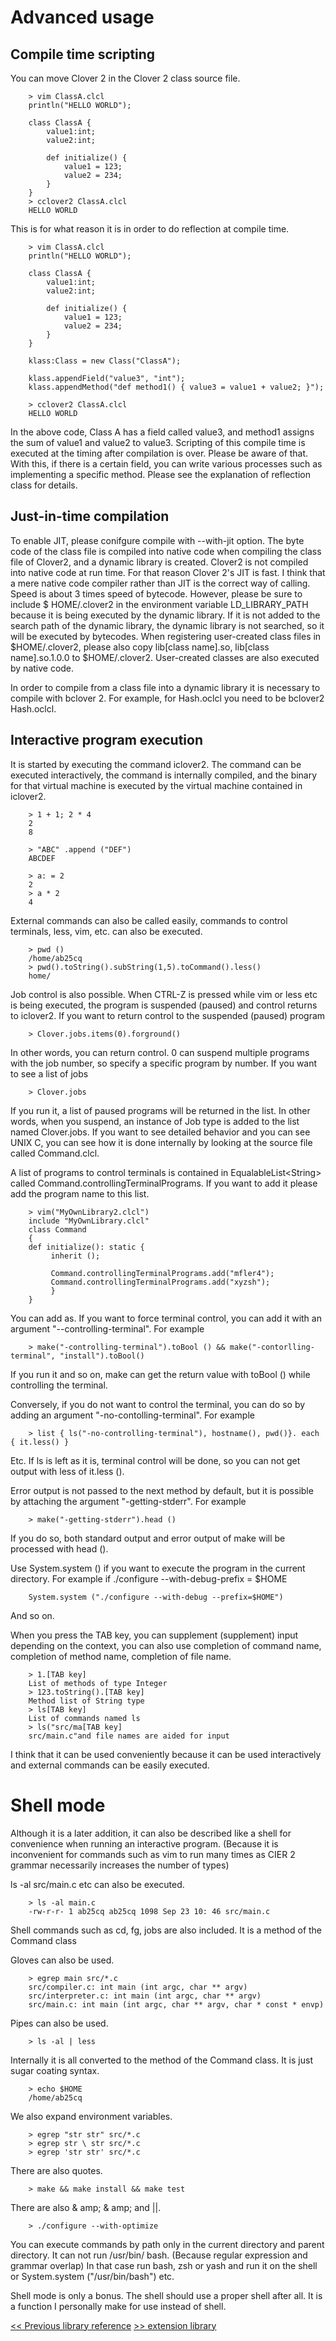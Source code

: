 # Advanced usage

## Compile time scripting

You can move Clover 2 in the Clover 2 class source file.
```
    > vim ClassA.clcl
    println("HELLO WORLD");

    class ClassA {
        value1:int;
        value2:int;

        def initialize() {
            value1 = 123;
            value2 = 234;
        }
    }
    > cclover2 ClassA.clcl
    HELLO WORLD
```

This is for what reason it is in order to do reflection at compile time.
```
    > vim ClassA.clcl
    println("HELLO WORLD");

    class ClassA {
        value1:int;
        value2:int;

        def initialize() {
            value1 = 123;
            value2 = 234;
        }
    }

    klass:Class = new Class("ClassA");

    klass.appendField("value3", "int");
    klass.appendMethod("def method1() { value3 = value1 + value2; }");

    > cclover2 ClassA.clcl
    HELLO WORLD
```

In the above code, Class A has a field called value3, and method1 assigns the sum of value1 and value2 to value3.
Scripting of this compile time is executed at the timing after compilation is over. Please be aware of that. With this, if there is a certain field, you can write various processes such as implementing a specific method. Please see the explanation of reflection class for details.

## Just-in-time compilation

To enable JIT, please conifgure compile with --with-jit option. The byte code of the class file is compiled into native code when compiling the class file of Clover2, and a dynamic library is created. Clover2 is not compiled into native code at run time. For that reason Clover 2's JIT is fast. I think that a mere native code compiler rather than JIT is the correct way of calling. Speed ​​is about 3 times speed of bytecode. However, please be sure to include $ HOME/.clover2 in the environment variable LD_LIBRARY_PATH because it is being executed by the dynamic library. If it is not added to the search path of the dynamic library, the dynamic library is not searched, so it will be executed by bytecodes. When registering user-created class files in $HOME/.clover2, please also copy lib[class name].so, lib[class name].so.1.0.0 to $HOME/.clover2. User-created classes are also executed by native code.

In order to compile from a class file into a dynamic library it is necessary to compile with bclover 2. For example, for Hash.oclcl you need to be bclover2 Hash.oclcl.

## Interactive program execution

It is started by executing the command iclover2. The command can be executed interactively, the command is internally compiled, and the binary for that virtual machine is executed by the virtual machine contained in iclover2.
```
    > 1 + 1; 2 * 4
    2
    8

    > "ABC" .append ("DEF")
    ABCDEF

    > a: = 2
    2
    > a * 2
    4
```
External commands can also be called easily, commands to control terminals, less, vim, etc. can also be executed.
```
    > pwd ()
    /home/ab25cq
    > pwd().toString().subString(1,5).toCommand().less()
    home/
```
Job control is also possible. When CTRL-Z is pressed while vim or less etc is being executed, the program is suspended (paused) and control returns to iclover2.
If you want to return control to the suspended (paused) program
```
    > Clover.jobs.items(0).forground()
```
In other words, you can return control. 0 can suspend multiple programs with the job number, so specify a specific program by number.
If you want to see a list of jobs
```
    > Clover.jobs
```
If you run it, a list of paused programs will be returned in the list.
In other words, when you suspend, an instance of Job type is added to the list named Clover.jobs.
If you want to see detailed behavior and you can see UNIX C, you can see how it is done internally by looking at the source file called Command.clcl.

A list of programs to control terminals is contained in EqualableList&lt;String&gt; called Command.controllingTerminalPrograms. If you want to add it please add the program name to this list.
```
    > vim("MyOwnLibrary2.clcl")
    include "MyOwnLibrary.clcl"
    class Command
    {
    def initialize(): static {
         inherit ();

         Command.controllingTerminalPrograms.add("mfler4");
         Command.controllingTerminalPrograms.add("xyzsh");
         }
    }
```
You can add as. If you want to force terminal control, you can add it with an argument "--controlling-terminal". For example
```
    > make("-controlling-terminal").toBool () && make("-contorlling-terminal", "install").toBool()
```
If you run it and so on, make can get the return value with toBool () while controlling the terminal.

Conversely, if you do not want to control the terminal, you can do so by adding an argument "-no-contolling-terminal". For example
```
    > list { ls("-no-controlling-terminal"), hostname(), pwd()}. each { it.less() }
```
Etc. If ls is left as it is, terminal control will be done, so you can not get output with less of it.less ().

Error output is not passed to the next method by default, but it is possible by attaching the argument "-getting-stderr". For example
```
    > make("-getting-stderr").head ()
```
If you do so, both standard output and error output of make will be processed with head ().

Use System.system () if you want to execute the program in the current directory. For example if ./configure --with-debug-prefix = $HOME
```
    System.system ("./configure --with-debug --prefix=$HOME")
```
And so on.

When you press the TAB key, you can supplement (supplement) input depending on the context, you can also use completion of command name, completion of method name, completion of file name.
```
    > 1.[TAB key]
    List of methods of type Integer
    > 123.toString().[TAB key]
    Method list of String type
    > ls[TAB key]
    List of commands named ls
    > ls("src/ma[TAB key]
    src/main.c"and file names are aided for input
```
I think that it can be used conveniently because it can be used interactively and external commands can be easily executed.

# Shell mode

Although it is a later addition, it can also be described like a shell for convenience when running an interactive program.
(Because it is inconvenient for commands such as vim to run many times as CIER 2 grammar necessarily increases the number of types)

ls -al src/main.c etc can also be executed.
```
    > ls -al main.c
    -rw-r-r- 1 ab25cq ab25cq 1098 Sep 23 10: 46 src/main.c
```
Shell commands such as cd, fg, jobs are also included. It is a method of the Command class

Gloves can also be used.
```
    > egrep main src/*.c
    src/compiler.c: int main (int argc, char ** argv)
    src/interpreter.c: int main (int argc, char ** argv)
    src/main.c: int main (int argc, char ** argv, char * const * envp)
```
Pipes can also be used.
```
    > ls -al | less
```
Internally it is all converted to the method of the Command class. It is just sugar coating syntax.
```
    > echo $HOME
    /home/ab25cq
```
We also expand environment variables.
```
    > egrep "str str" src/*.c
    > egrep str \ str src/*.c
    > egrep 'str str' src/*.c
```
There are also quotes.
```
    > make && make install && make test
```
There are also & amp; & amp; and ||.
```
    > ./configure --with-optimize
```
You can execute commands by path only in the current directory and parent directory. It can not run /usr/bin/ bash.
(Because regular expression and grammar overlap)
In that case run bash, zsh or yash and run it on the shell or System.system ("/usr/bin/bash") etc.

Shell mode is only a bonus. The shell should use a proper shell after all. It is a function I personally make for use instead of shell.

[<< Previous library reference](libraries-en) [>> extension library](extension-en)
